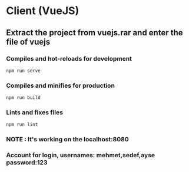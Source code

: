 # Client (VueJS)

## Extract the project from vuejs.rar and enter the file of vuejs
### Compiles and hot-reloads for development
```
npm run serve
```

### Compiles and minifies for production
```
npm run build
```

### Lints and fixes files
```
npm run lint
```

### NOTE : It's working on the localhost:8080
### Account for login, usernames: mehmet,sedef,ayse password:123